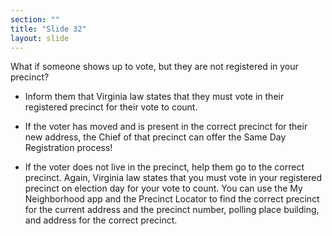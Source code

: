 ```yaml
---
section: ""
title: "Slide 32"
layout: slide
---
```


What if someone shows up to vote, but they are not registered in your precinct?

- Inform them that Virginia law states that they must vote in their registered precinct for their vote to count.

- If the voter has moved and is present in the correct precinct for their new address, the Chief of that precinct can offer the Same Day Registration process!

- If the voter does not live in the precinct, help them go to the correct precinct. Again, Virginia law states that you must vote in your registered precinct on election day for your vote to count. You can use the My Neighborhood app and the Precinct Locator to find the correct precinct for the current address and the precinct number, polling place building, and address for the correct precinct.